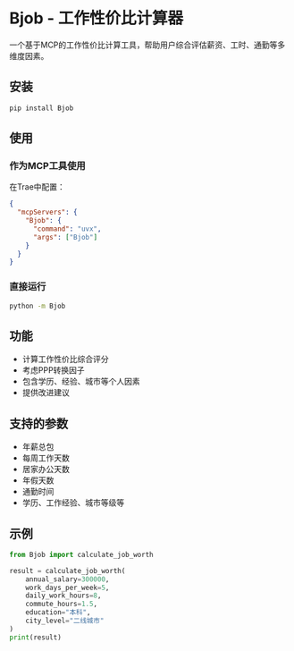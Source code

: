 # Bjob - 工作性价比计算器

一个基于MCP的工作性价比计算工具，帮助用户综合评估薪资、工时、通勤等多维度因素。

## 安装

```bash
pip install Bjob
```

## 使用

### 作为MCP工具使用

在Trae中配置：

```json
{
  "mcpServers": {
    "Bjob": {
      "command": "uvx",
      "args": ["Bjob"]
    }
  }
}
```

### 直接运行

```bash
python -m Bjob
```

## 功能

- 计算工作性价比综合评分
- 考虑PPP转换因子
- 包含学历、经验、城市等个人因素
- 提供改进建议

## 支持的参数

- 年薪总包
- 每周工作天数
- 居家办公天数
- 年假天数
- 通勤时间
- 学历、工作经验、城市等级等

## 示例

```python
from Bjob import calculate_job_worth

result = calculate_job_worth(
    annual_salary=300000,
    work_days_per_week=5,
    daily_work_hours=8,
    commute_hours=1.5,
    education="本科",
    city_level="二线城市"
)
print(result)
```